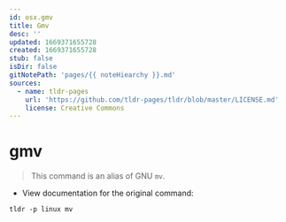 ```yaml
---
id: osx.gmv
title: Gmv
desc: ''
updated: 1669371655728
created: 1669371655728
stub: false
isDir: false
gitNotePath: 'pages/{{ noteHiearchy }}.md'
sources:
  - name: tldr-pages
    url: 'https://github.com/tldr-pages/tldr/blob/master/LICENSE.md'
    license: Creative Commons
---
```

# gmv

> This command is an alias of GNU `mv`.

- View documentation for the original command:

`tldr -p linux mv`

